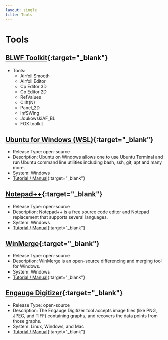 ```yaml
---
layout: single
title: Tools
---
```


# Tools

## [BLWF Toolkit](https://blwf-aero.ru/index_en.html){:target="_blank"}
* Tools:
  * Airfoil Smooth
  * Airfoil Editor
  * Cp Editor 3D
  * Cp Editor 2D
  * RefValues
  * Clift(N)
  * Panel_2D
  * InfSWing
  * JoukowskiAF_BL
  * FOX toolkit
  
  
## [Ubuntu for Windows (WSL)](https://www.microsoft.com/en-us/p/ubuntu/9nblggh4msv6?activetab=pivot:overviewtab){:target="_blank"}
* Release Type: open-source
* Description: Ubuntu on Windows allows one to use Ubuntu Terminal and run Ubuntu command line utilities including bash, ssh, git, apt and many more.
* System: Windows
* [Tutorial / Manual](https://docs.microsoft.com/en-us/windows/wsl/install-win10){:target="_blank"}


## [Notepad++](https://notepad-plus-plus.org/){:target="_blank"}
* Release Type: open-source
* Description: Notepad++ is a free source code editor and Notepad replacement that supports several languages. 
* System: Windows
* [Tutorial / Manual](https://notepad-plus-plus.org/online-help/){:target="_blank"}


## [WinMerge](https://winmerge.org/){:target="_blank"}
* Release Type: open-source
* Description: WinMerge is an open-source differencing and merging tool for Windows. 
* System: Windows
* [Tutorial / Manual](https://winmerge.org/docs/?lang=en){:target="_blank"}


## [Engauge Digitizer](https://markummitchell.github.io/engauge-digitizer/){:target="_blank"}
* Release Type: open-source
* Description: The Engauge Digitizer tool accepts image files (like PNG, JPEG, and TIFF) containing graphs, and recovers the data points from those graphs.
* System: Linux, Windows, and Mac
* [Tutorial / Manual](http://digitizer.sourceforge.net/usermanual/tutormanpointgraph.html){:target="_blank"}
